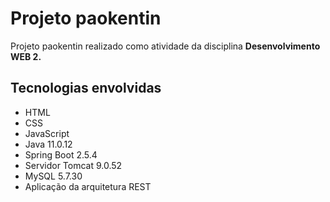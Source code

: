 # Projeto paokentin

Projeto paokentin realizado como atividade da disciplina **Desenvolvimento WEB 2.**

## Tecnologias envolvidas

- HTML
- CSS
- JavaScript
- Java 11.0.12
- Spring Boot 2.5.4
- Servidor Tomcat 9.0.52
- MySQL 5.7.30
- Aplicação da arquitetura REST
